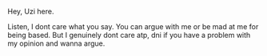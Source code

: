 Hey, Uzi here. 

Listen, I dont care what you say. You can argue with me or be mad at me for being based. But I genuinely dont care atp, dni if you have a problem with my opinion and wanna argue. 
